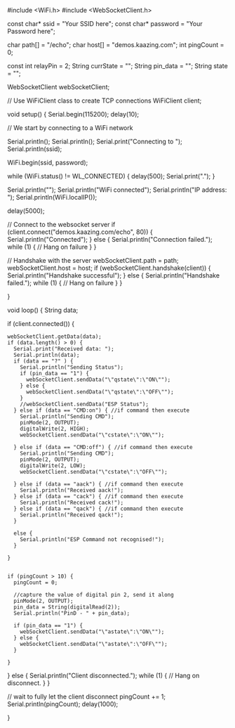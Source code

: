 
#include <WiFi.h>
#include <WebSocketClient.h>

const char* ssid     = "Your SSID here";
const char* password = "Your Password here";


char path[] = "/echo";
char host[] = "demos.kaazing.com";
int pingCount = 0;

const int relayPin = 2;
String currState = "";
String pin_data = "";
String state = "";

WebSocketClient webSocketClient;

// Use WiFiClient class to create TCP connections
WiFiClient client;

void setup() {
  Serial.begin(115200);
  delay(10);

  // We start by connecting to a WiFi network

  Serial.println();
  Serial.println();
  Serial.print("Connecting to ");
  Serial.println(ssid);

  WiFi.begin(ssid, password);

  while (WiFi.status() != WL_CONNECTED) {
    delay(500);
    Serial.print(".");
  }

  Serial.println("");
  Serial.println("WiFi connected");
  Serial.println("IP address: ");
  Serial.println(WiFi.localIP());

  delay(5000);

  // Connect to the websocket server
  if (client.connect("demos.kaazing.com/echo", 80)) {
    Serial.println("Connected");
  } else {
    Serial.println("Connection failed.");
    while (1) {
      // Hang on failure
    }
  }

  // Handshake with the server
  webSocketClient.path = path;
  webSocketClient.host = host;
  if (webSocketClient.handshake(client)) {
    Serial.println("Handshake successful");
  } else {
    Serial.println("Handshake failed.");
    while (1) {
      // Hang on failure
    }
  }

}


void loop() {
  String data;

  if (client.connected()) {

    webSocketClient.getData(data);
    if (data.length() > 0) {
      Serial.print("Received data: ");
      Serial.println(data);
      if (data == "?" ) {
        Serial.println("Sending Status");
        if (pin_data == "1") {
          webSocketClient.sendData("\"qstate\":\"ON\"");
        } else {
          webSocketClient.sendData("\"qstate\":\"OFF\"");
        }
        //webSocketClient.sendData("ESP Status");
      } else if (data == "CMD:on") { //if command then execute
        Serial.println("Sending CMD");
        pinMode(2, OUTPUT);
        digitalWrite(2, HIGH);
        webSocketClient.sendData("\"cstate\":\"ON\"");

      } else if (data == "CMD:off") { //if command then execute
        Serial.println("Sending CMD");
        pinMode(2, OUTPUT);
        digitalWrite(2, LOW);
        webSocketClient.sendData("\"cstate\":\"OFF\"");

      } else if (data == "aack") { //if command then execute
        Serial.println("Received aack!");
      } else if (data == "cack") { //if command then execute
        Serial.println("Received cack!");
      } else if (data == "qack") { //if command then execute
        Serial.println("Received qack!");
      }

      else {
        Serial.println("ESP Command not recognised!");
      }

    }


    if (pingCount > 10) {
      pingCount = 0;

      //capture the value of digital pin 2, send it along
      pinMode(2, OUTPUT);
      pin_data = String(digitalRead(2));
      Serial.println("PinD - " + pin_data);

      if (pin_data == "1") {
        webSocketClient.sendData("\"astate\":\"ON\"");
      } else {
        webSocketClient.sendData("\"astate\":\"OFF\"");
      }

    }


  } else {
    Serial.println("Client disconnected.");
    while (1) {
      // Hang on disconnect.
    }
  }

  // wait to fully let the client disconnect
  pingCount += 1;
  Serial.println(pingCount);
  delay(1000);

}
